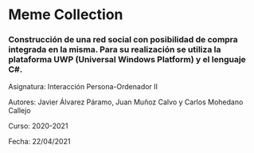 # Meme Collection #
### Construcción de una red social con posibilidad de compra integrada en la misma. Para su realización se utiliza la plataforma UWP (Universal Windows Platform) y el lenguaje C#. ###

Asignatura: Interacción Persona-Ordenador II

Autores: Javier Álvarez Páramo, Juan Muñoz Calvo y Carlos Mohedano Callejo
  
Curso: 2020-2021

Fecha: 22/04/2021
